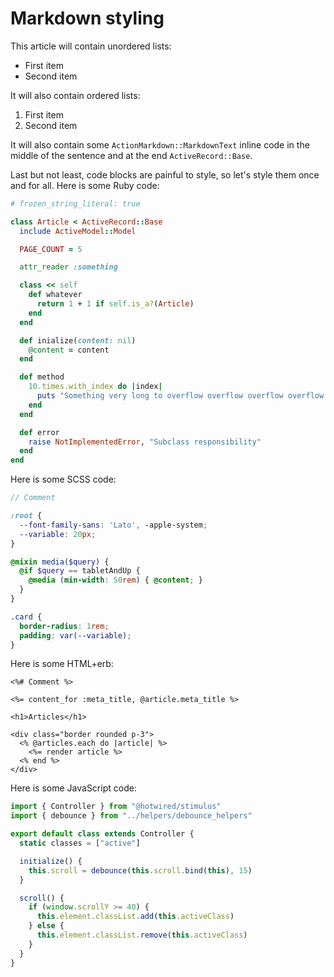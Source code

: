 # Markdown styling

This article will contain unordered lists:

- First item
- Second item

It will also contain ordered lists:

1. First item
2. Second item

It will also contain some `ActionMarkdown::MarkdownText` inline code in the middle of the sentence and at the end `ActiveRecord::Base`.

Last but not least, code blocks are painful to style, so let's style them once and for all. Here is some Ruby code:

```rb
# frozen_string_literal: true

class Article < ActiveRecord::Base
  include ActiveModel::Model

  PAGE_COUNT = 5

  attr_reader :something

  class << self
    def whatever
      return 1 + 1 if self.is_a?(Article)
    end
  end

  def inialize(content: nil)
    @content = content
  end

  def method
    10.times.with_index do |index|
      puts "Something very long to overflow overflow overflow overflow overflow overflow in the HTML"
    end
  end

  def error
    raise NotImplementedError, "Subclass responsibility"
  end
end
```

Here is some SCSS code:

```scss
// Comment

:root {
  --font-family-sans: 'Lato', -apple-system;
  --variable: 20px;
}

@mixin media($query) {
  @if $query == tabletAndUp {
    @media (min-width: 50rem) { @content; }
  }
}

.card {
  border-radius: 1rem;
  padding: var(--variable);
}
```

Here is some HTML+erb:

```erb
<%# Comment %>

<%= content_for :meta_title, @article.meta_title %>

<h1>Articles</h1>

<div class="border rounded p-3">
  <% @articles.each do |article| %>
    <%= render article %>
  <% end %>
</div>
```

Here is some JavaScript code:

```js
import { Controller } from "@hotwired/stimulus"
import { debounce } from "../helpers/debounce_helpers"

export default class extends Controller {
  static classes = ["active"]

  initialize() {
    this.scroll = debounce(this.scroll.bind(this), 15)
  }

  scroll() {
    if (window.scrollY >= 40) {
      this.element.classList.add(this.activeClass)
    } else {
      this.element.classList.remove(this.activeClass)
    }
  }
}
```
